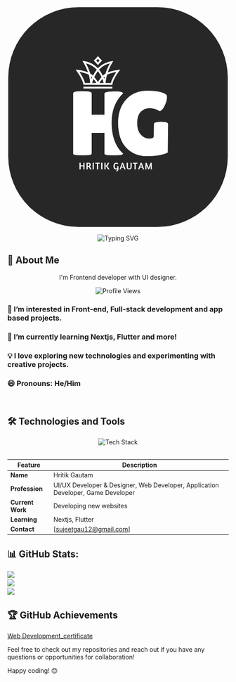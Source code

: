 <div align="center">
  <img src="Black and White Circle Business Logo_20250113_171119_0000.png" style="border-radius:4vh"/>
  

![Typing SVG](https://readme-typing-svg.demolab.com?font=Fira+Code&pause=1000&color=72F74D&width=435&lines=Hello%2C+%F0%9F%91%8B+I'M+HRITIK+GAUTAM.;A+UI%2FUX+Devloper+%26+Designer.;A+Web+dev+%2F+Application+devloper.;A+Game+devloper.)

</div>



## 🌟 About Me

<p align="center">I'm Frontend developer with UI designer.</p>

<p align="center">
  <img src="https://komarev.com/ghpvc/?username=sujeet-12&style=flat-square&color=orange" alt="Profile Views" />
</p>

<div align="left">
  
  ### 👀 I’m interested in Front-end, Full-stack development and app based projects.
  
  ### 🌱 I’m currently learning Nextjs, Flutter and more!
  
  ### 💡 I love exploring new technologies and experimenting with creative projects.
  
  ### 😄 Pronouns: He/Him
  
  
</div>
<br>

## 🛠️ Technologies and Tools

<div align="center">
  <img src="https://skillicons.dev/icons?i=html,css,js,react,dart,firebase,github,tailwind,jquery,py,figma,vscode&theme=dark&perline=6" alt="Tech Stack" />
</div>
</br>

| Feature        | Description                                                                 |
|----------------|-----------------------------------------------------------------------------|
| **Name**       | Hritik Gautam                                                                |
| **Profession** | UI/UX Developer & Designer, Web Developer, Application Developer, Game Developer |
| **Current Work** | Developing new websites                                                     |
| **Learning**   | Nextjs, Flutter                                                                |
| **Contact**    | [sujeetgau12@gmail.com]             |

## 📊 GitHub Stats:
![](https://github-readme-stats.vercel.app/api?username=sujeet-12&theme=dark&hide_border=true&include_all_commits=true&count_private=false)<br/>
![](https://github-readme-streak-stats.herokuapp.com/?user=sujeet-12&theme=dark&hide_border=true)<br/>
![](https://github-readme-stats.vercel.app/api/top-langs/?username=sujeet-12&theme=dark&hide_border=true&include_all_commits=true&count_private=false&layout=compact)



## 🏆 GitHub Achievements


[Web Development_certificate](https://github.com/user-attachments/assets/a0eca326-97a4-482c-84a7-2120037fdc60)


Feel free to check out my repositories and reach out if you have any questions or opportunities for collaboration!

Happy coding! 😊
